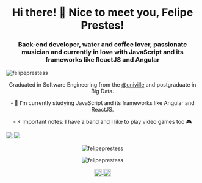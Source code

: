 <h1 align="center">Hi there! 👋 Nice to meet you, Felipe Prestes!</h1>
<h3 align="center">Back-end developer, water and coffee lover, passionate musician and currently in love with JavaScript and its frameworks like ReactJS and Angular</h3>

<p align="left"><img src="https://komarev.com/ghpvc/?username=felipeprestess" alt="felipeprestess" /></p>

<p align="center">
 Graduated in Software Engineering from the <a href="https://www.univille.edu.br/">@univille</a> and postgraduate in Big Data.
</p>
<p align="center">
  - 🌱 I’m currently studying JavaScript and its frameworks like Angular and ReactJS.
</p>
<p align="center">
  - ⚡ Important notes: I have a band and I like to play video games too 🎮
</p>

[<img src="https://img.shields.io/badge/twitter-%231DA1F2.svg?&style=for-the-badge&logo=twitter&logoColor=white" />](https://twitter.com/ohpresstez)  [<img src="https://img.shields.io/badge/linkedin-%230077B5.svg?&style=for-the-badge&logo=linkedin&logoColor=white" />](https://www.linkedin.com/in/felipe-prestes-b1259988/)
  
<p align="center">
  <img src="https://github-readme-stats.vercel.app/api?username=felipeprestess&show_icons=true&theme=gruvbox" alt="felipeprestess"/>
</p>

<p align="center">
  <img src="https://github-readme-stats.vercel.app/api/top-langs/?username=felipeprestess&hide=html,css,php" alt="felipeprestess" />
</p>

<p align="center">
 <a href="https://twitter.com/exnatan" target="blank">
   <img align="center" src="https://cdn.jsdelivr.net/npm/simple-icons@3.0.1/icons/twitter.svg" alt="https://twitter.com/ohpresstez" height="20" width="20" />
 </a>
 <a href="https://linkedin.com/in/https://www.linkedin.com/in/felipe-prestes-b1259988/" target="blank">
  <img align="center" src="https://cdn.jsdelivr.net/npm/simple-icons@3.0.1/icons/linkedin.svg" alt="https://www.linkedin.com/in/natanael-de-sousa-leite-57980725/" height="20" width="20" />
 </a>
</p>
